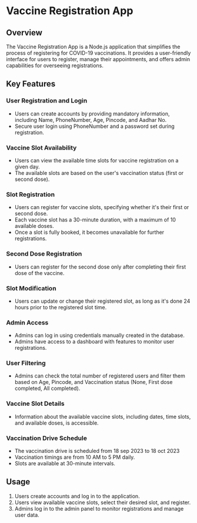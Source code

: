 # Vaccine Registration App

## Overview

The Vaccine Registration App is a Node.js application that simplifies the process of registering for COVID-19 vaccinations. It provides a user-friendly interface for users to register, manage their appointments, and offers admin capabilities for overseeing registrations.

## Key Features

### User Registration and Login

- Users can create accounts by providing mandatory information, including Name, PhoneNumber, Age, Pincode, and Aadhar No.
- Secure user login using PhoneNumber and a password set during registration.

### Vaccine Slot Availability

- Users can view the available time slots for vaccine registration on a given day.
- The available slots are based on the user's vaccination status (first or second dose).

### Slot Registration

- Users can register for vaccine slots, specifying whether it's their first or second dose.
- Each vaccine slot has a 30-minute duration, with a maximum of 10 available doses.
- Once a slot is fully booked, it becomes unavailable for further registrations.

### Second Dose Registration

- Users can register for the second dose only after completing their first dose of the vaccine.

### Slot Modification

- Users can update or change their registered slot, as long as it's done 24 hours prior to the registered slot time.

### Admin Access

- Admins can log in using credentials manually created in the database.
- Admins have access to a dashboard with features to monitor user registrations.

### User Filtering

- Admins can check the total number of registered users and filter them based on Age, Pincode, and Vaccination status (None, First dose completed, All completed).

### Vaccine Slot Details

- Information about the available vaccine slots, including dates, time slots, and available doses, is accessible.

### Vaccination Drive Schedule

- The vaccination drive is scheduled from 18 sep 2023 to 18 oct 2023
- Vaccination timings are from 10 AM to 5 PM daily.
- Slots are available at 30-minute intervals.

## Usage

1. Users create accounts and log in to the application.
2. Users view available vaccine slots, select their desired slot, and register.
3. Admins log in to the admin panel to monitor registrations and manage user data.

